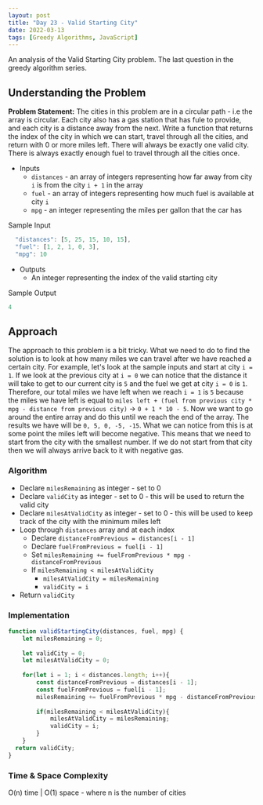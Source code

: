 ```yaml
---
layout: post
title: "Day 23 - Valid Starting City"
date: 2022-03-13
tags: [Greedy Algorithms, JavaScript]
---
```


An analysis of the Valid Starting City problem. The last question in the greedy algorithm series.

## Understanding the Problem

**Problem Statement:** The cities in this problem are in a circular path - i.e the array is circular. Each city also has a gas station that has fule to provide, and each city is a distance away from the next. Write a function that returns the index of the city in which we can start, travel through all the cities, and return with 0 or more miles left. There will always be exactly one valid city. There is always exactly enough fuel to travel through all the cities once.

* Inputs
  * `distances` - an array of integers representing how far away from city `i` is from the city `i + 1` in the array
  * `fuel` - an array of integers representing how much fuel is available at city `i`
  * `mpg` - an integer representing the miles per gallon that the car has

Sample Input

```js
  "distances": [5, 25, 15, 10, 15],
  "fuel": [1, 2, 1, 0, 3],
  "mpg": 10
```

* Outputs
  * An integer representing the index of the valid starting city

Sample Output

```js
4
```

## Approach

The approach to this problem is a bit tricky. What we need to do to find the solution is to look at how many miles we can travel after we have reached a certain city. For example, let's look at the sample inputs and start at city `i = 1`. If we look at the previous city at `i = 0` we can notice that the distance it will take to get to our current city is `5` and the fuel we get at city `i = 0` is `1`. Therefore, our total miles we have left when we reach `i = 1` is `5` because the miles we have left is equal to `miles left + (fuel from previous city * mpg - distance from previous city)` -> `0 + 1 * 10 - 5`. Now we want to go around the entire array and do this until we reach the end of the array. The results we have will be `0, 5, 0, -5, -15`. What we can notice from this is at some point the miles left will become negative. This means that we need to start from the city with the smallest number. If we do not start from that city then we will always arrive back to it with negative gas.

### Algorithm

* Declare `milesRemaining` as integer - set to 0
* Declare `validCity` as integer - set to 0 - this will be used to return the valid city
* Declare `milesAtValidCity` as integer - set to 0 - this will be used to keep track of the city with the minimum miles left
* Loop through `distances` array and at each index
  * Declare `distanceFromPrevious = distances[i - 1]`
  * Declare `fuelFromPrevious = fuel[i - 1]`
  * Set `milesRemaining += fuelFromPrevious * mpg - distanceFromPrevious`
  * If `milesRemaining < milesAtValidCity`
    * `milesAtValidCity = milesRemaining`
    * `validCity = i`
* Return `validCity`

### Implementation

```js
function validStartingCity(distances, fuel, mpg) {
    let milesRemaining = 0;
    
    let validCity = 0;
    let milesAtValidCity = 0;
    
    for(let i = 1; i < distances.length; i++){
        const distanceFromPrevious = distances[i - 1];
        const fuelFromPrevious = fuel[i - 1];
        milesRemaining += fuelFromPrevious * mpg - distanceFromPrevious;
        
        if(milesRemaining < milesAtValidCity){
            milesAtValidCity = milesRemaining;
            validCity = i;
        }
    }
  return validCity;
}
```

### Time & Space Complexity

O(n) time | O(1) space - where n is the number of cities
